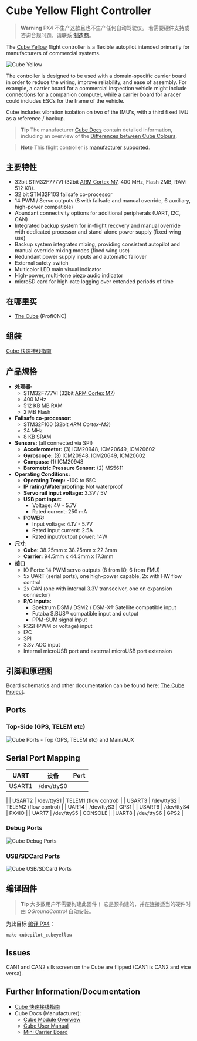 # Cube Yellow Flight Controller

> **Warning** PX4 不生产这款且也不生产任何自动驾驶仪。 若需要硬件支持或咨询合规问题，请联系 [制造商](https://cubepilot.org/#/home)。

The [Cube Yellow](http://www.proficnc.com/61-system-kits2) flight controller is a flexible autopilot intended primarily for manufacturers of commercial systems.

![Cube Yellow](../../assets/flight_controller/cube/yellow/cube_yellow_hero.jpg)

The controller is designed to be used with a domain-specific carrier board in order to reduce the wiring, improve reliability, and ease of assembly. For example, a carrier board for a commercial inspection vehicle might include connections for a companion computer, while a carrier board for a racer could includes ESCs for the frame of the vehicle.

Cube includes vibration isolation on two of the IMU's, with a third fixed IMU as a reference / backup.

> **Tip** The manufacturer [Cube Docs](https://docs.cubepilot.org/user-guides/autopilot/the-cube-module-overview) contain detailed information, including an overview of the [Differences between Cube Colours](https://docs.cubepilot.org/user-guides/autopilot/the-cube-module-overview#differences-between-cube-colours).

<span></span>
> **Note** This flight controller is [manufacturer supported](../flight_controller/autopilot_manufacturer_supported.md).

## 主要特性

* 32bit STM32F777VI (32bit [ARM Cortex M7](https://en.wikipedia.org/wiki/ARM_Cortex-M#Cortex-M7), 400 MHz, Flash 2MB, RAM 512 KB).
* 32 bit STM32F103 failsafe co-processor <!-- check -->
* 14 PWM / Servo outputs (8 with failsafe and manual override, 6 auxiliary, high-power compatible)
* Abundant connectivity options for additional peripherals (UART, I2C, CAN)
* Integrated backup system for in-flight recovery and manual override with dedicated processor and stand-alone power supply (fixed-wing use)
* Backup system integrates mixing, providing consistent autopilot and manual override mixing modes (fixed wing use)
* Redundant power supply inputs and automatic failover
* External safety switch
* Multicolor LED main visual indicator
* High-power, multi-tone piezo audio indicator
* microSD card for high-rate logging over extended periods of time

<span id="stores"></span>
## 在哪里买

* [The Cube](http://www.proficnc.com/61-system-kits) (ProfiCNC)

## 组装

[Cube 快速接线指南](../assembly/quick_start_cube.md)

## 产品规格

* **处理器:**
  * STM32F777VI (32bit [ARM Cortex M7](https://en.wikipedia.org/wiki/ARM_Cortex-M#Cortex-M7))
  * 400 MHz
  * 512 KB MB RAM
  * 2 MB Flash
* **Failsafe co-processor:** <!-- inconsistent info on failsafe processor: 32 bit STM32F103 failsafe co-processor http://www.proficnc.com/all-products/191-pixhawk2-suite.html -->
  * STM32F100 (32bit *ARM Cortex-M3*)
  * 24 MHz
  * 8 KB SRAM
* **Sensors:** (all connected via SPI)
  * **Accelerometer:** (3) ICM20948, ICM20649, ICM20602
  * **Gyroscope:** (3) ICM20948, ICM20649, ICM20602
  * **Compass:** (1) ICM20948
  * **Barometric Pressure Sensor:** (2) MS5611
* **Operating Conditions:**
  * **Operating Temp:** -10C to 55C
  * **IP rating/Waterproofing:** Not waterproof
  * **Servo rail input voltage:** 3.3V / 5V
  * **USB port input:**
    * Voltage: 4V - 5.7V
    * Rated current: 250 mA
  * **POWER:**
    * Input voltage: 4.1V - 5.7V
    * Rated input current: 2.5A
    * Rated input/output power: 14W
* **尺寸:**
  - **Cube:** 38.25mm x 38.25mm x 22.3mm
  - **Carrier:** 94.5mm x 44.3mm x 17.3mm
* **接口**
  * IO Ports: 14 PWM servo outputs (8 from IO, 6 from FMU)
  * 5x UART (serial ports), one high-power capable, 2x with HW flow control
  * 2x CAN (one with internal 3.3V transceiver, one on expansion connector)
  * **R/C inputs:**
    - Spektrum DSM / DSM2 / DSM-X® Satellite compatible input
    - Futaba S.BUS® compatible input and output
    - PPM-SUM signal input
  * RSSI (PWM or voltage) input
  * I2C
  * SPI
  * 3.3v ADC input
  * Internal microUSB port and external microUSB port extension

## 引脚和原理图

Board schematics and other documentation can be found here: [The Cube Project](https://github.com/proficnc/The-Cube).


## Ports

### Top-Side (GPS, TELEM etc)

![Cube Ports - Top (GPS, TELEM etc) and Main/AUX](../../assets/flight_controller/cube/cube_ports_top_main.jpg)


## Serial Port Mapping

| UART   | 设备         | Port                                     |
| ------ | ---------- | ---------------------------------------- |
| USART1 | /dev/ttyS0 | <!-- # IO DEBUG:/dev/ttyS0 -->
|
| USART2 | /dev/ttyS1 | TELEM1 (flow control)                    |
| USART3 | /dev/ttyS2 | TELEM2 (flow control)                    |
| UART4  | /dev/ttyS3 | GPS1                                     |
| USART6 | /dev/ttyS4 | PX4IO                                    |
| UART7  | /dev/ttyS5 | CONSOLE                                  |
| UART8  | /dev/ttyS6 | GPS2                                     |
  
<!-- Note: Got ports using https://github.com/PX4/px4_user_guide/pull/672#issuecomment-598198434 -->
<!-- https://github.com/PX4/PX4-Autopilot/blob/master/boards/hex/cube-orange/default.cmake -->
<!-- https://github.com/PX4/PX4-Autopilot/blob/master/boards/hex/cube-orange/nuttx-config/nsh/defconfig#L194-L200 -->


### Debug Ports

![Cube Debug Ports](../../assets/flight_controller/cube/cube_ports_debug.jpg)

### USB/SDCard Ports

![Cube USB/SDCard Ports](../../assets/flight_controller/cube/cube_ports_usb_sdcard.jpg)


## 编译固件

> **Tip** 大多数用户不需要构建此固件！ 它是预构建的，并在连接适当的硬件时由 *QGroundControl* 自动安装。

为此目标 [编译 PX4](../dev_setup/building_px4.md)：
```
make cubepilot_cubeyellow
```

## Issues

CAN1 and CAN2 silk screen on the Cube are flipped (CAN1 is CAN2 and vice versa).

## Further Information/Documentation

- [Cube 快速接线指南](../assembly/quick_start_cube.md)
- Cube Docs (Manufacturer):
  - [Cube Module Overview](https://docs.cubepilot.org/user-guides/autopilot/the-cube-module-overview)
  - [Cube User Manual](https://docs.cubepilot.org/user-guides/autopilot/the-cube-user-manual)
  - [Mini Carrier Board](https://docs.cubepilot.org/user-guides/carrier-boards/mini-carrier-board)
